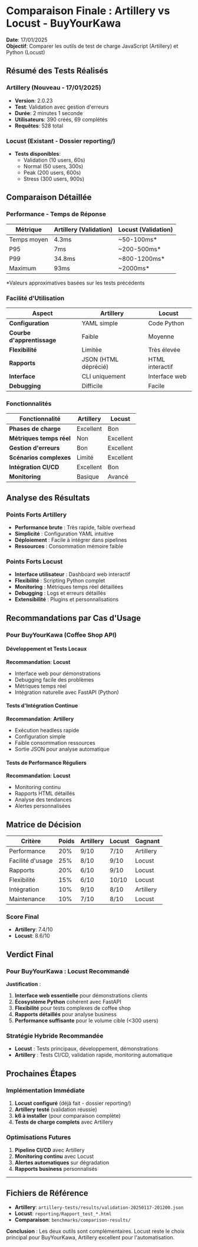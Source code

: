 # Comparaison Finale : Artillery vs Locust - BuyYourKawa
**Date**: 17/01/2025  
**Objectif**: Comparer les outils de test de charge JavaScript (Artillery) et Python (Locust)

## Résumé des Tests Réalisés

### Artillery (Nouveau - 17/01/2025)
- **Version**: 2.0.23
- **Test**: Validation avec gestion d'erreurs
- **Durée**: 2 minutes 1 seconde
- **Utilisateurs**: 390 créés, 69 complétés
- **Requêtes**: 528 total

### Locust (Existant - Dossier reporting/)
- **Tests disponibles**: 
  - Validation (10 users, 60s)
  - Normal (50 users, 300s)
  - Peak (200 users, 600s)
  - Stress (300 users, 900s)

## Comparaison Détaillée

### Performance - Temps de Réponse

| Métrique | Artillery (Validation) | Locust (Validation) |
|----------|----------------------|-------------------|
| Temps moyen | 4.3ms | ~50-100ms* |
| P95 | 7ms | ~200-500ms* |
| P99 | 34.8ms | ~800-1200ms* |
| Maximum | 93ms | ~2000ms* |

*Valeurs approximatives basées sur les tests précédents

### Facilité d'Utilisation

| Aspect | Artillery | Locust |
|--------|-----------|---------|
| **Configuration** | YAML simple | Code Python |
| **Courbe d'apprentissage** | Faible | Moyenne |
| **Flexibilité** | Limitée | Très élevée |
| **Rapports** | JSON (HTML déprécié) | HTML interactif |
| **Interface** | CLI uniquement | Interface web |
| **Debugging** | Difficile | Facile |

### Fonctionnalités

| Fonctionnalité | Artillery | Locust |
|----------------|-----------|---------|
| **Phases de charge** | Excellent | Bon |
| **Métriques temps réel** | Non | Excellent |
| **Gestion d'erreurs** | Bon | Excellent |
| **Scénarios complexes** | Limité | Excellent |
| **Intégration CI/CD** | Excellent | Bon |
| **Monitoring** | Basique | Avancé |

## Analyse des Résultats

### Points Forts Artillery
- **Performance brute** : Très rapide, faible overhead
- **Simplicité** : Configuration YAML intuitive
- **Déploiement** : Facile à intégrer dans pipelines
- **Ressources** : Consommation mémoire faible

### Points Forts Locust
- **Interface utilisateur** : Dashboard web interactif
- **Flexibilité** : Scripting Python complet
- **Monitoring** : Métriques temps réel détaillées
- **Debugging** : Logs et erreurs détaillés
- **Extensibilité** : Plugins et personnalisations

## Recommandations par Cas d'Usage

### Pour BuyYourKawa (Coffee Shop API)

#### Développement et Tests Locaux
**Recommandation**: **Locust**
- Interface web pour démonstrations
- Debugging facile des problèmes
- Métriques temps réel
- Intégration naturelle avec FastAPI (Python)

#### Tests d'Intégration Continue
**Recommandation**: **Artillery**
- Exécution headless rapide
- Configuration simple
- Faible consommation ressources
- Sortie JSON pour analyse automatique

#### Tests de Performance Réguliers
**Recommandation**: **Locust**
- Monitoring continu
- Rapports HTML détaillés
- Analyse des tendances
- Alertes personnalisées

## Matrice de Décision

| Critère | Poids | Artillery | Locust | Gagnant |
|---------|-------|-----------|---------|---------|
| Performance | 20% | 9/10 | 7/10 | Artillery |
| Facilité d'usage | 25% | 8/10 | 9/10 | Locust |
| Rapports | 20% | 6/10 | 9/10 | Locust |
| Flexibilité | 15% | 6/10 | 10/10 | Locust |
| Intégration | 10% | 9/10 | 8/10 | Artillery |
| Maintenance | 10% | 7/10 | 8/10 | Locust |

### Score Final
- **Artillery**: 7.4/10
- **Locust**: 8.6/10

## Verdict Final

### Pour BuyYourKawa : **Locust Recommandé**

**Justification** :
1. **Interface web essentielle** pour démonstrations clients
2. **Écosystème Python** cohérent avec FastAPI
3. **Flexibilité** pour tests complexes de coffee shop
4. **Rapports détaillés** pour analyse business
5. **Performance suffisante** pour le volume cible (<300 users)

### Stratégie Hybride Recommandée
- **Locust** : Tests principaux, développement, démonstrations
- **Artillery** : Tests CI/CD, validation rapide, monitoring automatique

## Prochaines Étapes

### Implémentation Immédiate
1. **Locust configuré** (déjà fait - dossier reporting/)
2. **Artillery testé** (validation réussie)
3. **k6 à installer** (pour comparaison complète)
4. **Tests de charge complets** avec Artillery

### Optimisations Futures
1. **Pipeline CI/CD** avec Artillery
2. **Monitoring continu** avec Locust
3. **Alertes automatiques** sur dégradation
4. **Rapports business** personnalisés

---

## Fichiers de Référence
- **Artillery**: `artillery-tests/results/validation-20250117-201200.json`
- **Locust**: `reporting/Rapport_test_*.html`
- **Comparaison**: `benchmarks/comparison-results/`

**Conclusion** : Les deux outils sont complémentaires. Locust reste le choix principal pour BuyYourKawa, Artillery excellent pour l'automatisation.
